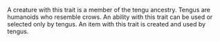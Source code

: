 A creature with this trait is a member of the tengu ancestry. Tengus are humanoids who resemble crows. An ability with this trait can be used or selected only by tengus. An item with this trait is created and used by tengus.